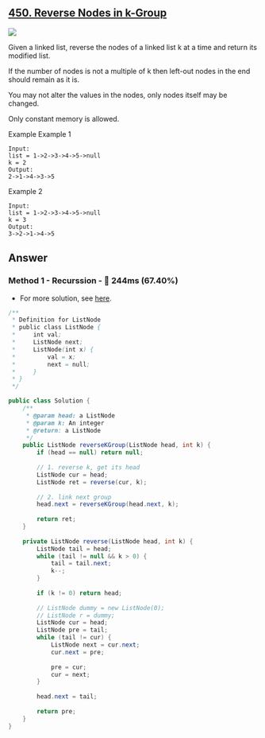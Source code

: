 ## [450. Reverse Nodes in k-Group](https://www.lintcode.com/problem/reverse-nodes-in-k-group/description?_from=ladder&&fromId=130)

![](https://github.com/weltond/DataStructure/blob/master/hard.PNG)

Given a linked list, reverse the nodes of a linked list k at a time and return its modified list.

If the number of nodes is not a multiple of k then left-out nodes in the end should remain as it is.

You may not alter the values in the nodes, only nodes itself may be changed.

Only constant memory is allowed.

Example
Example 1

```
Input:
list = 1->2->3->4->5->null
k = 2
Output:
2->1->4->3->5
```

Example 2

```
Input:
list = 1->2->3->4->5->null
k = 3
Output:
3->2->1->4->5
```

## Answer
### Method 1 - Recurssion - :rabbit: 244ms (67.40%)

- For more solution, see [here](https://github.com/weltond/DataStructure/blob/master/LeetCode/linkedlist/25-Reverse-Nodes-in-K-Group.md).

```java
/**
 * Definition for ListNode
 * public class ListNode {
 *     int val;
 *     ListNode next;
 *     ListNode(int x) {
 *         val = x;
 *         next = null;
 *     }
 * }
 */

public class Solution {
    /**
     * @param head: a ListNode
     * @param k: An integer
     * @return: a ListNode
     */
    public ListNode reverseKGroup(ListNode head, int k) {
        if (head == null) return null;
        
        // 1. reverse k, get its head
        ListNode cur = head;
        ListNode ret = reverse(cur, k);
        
        // 2. link next group
        head.next = reverseKGroup(head.next, k);
        
        return ret;
    }
    
    private ListNode reverse(ListNode head, int k) {
        ListNode tail = head;
        while (tail != null && k > 0) {
            tail = tail.next;
            k--;
        }
        
        if (k != 0) return head;
        
        // ListNode dummy = new ListNode(0);
        // ListNode r = dummy;
        ListNode cur = head;
        ListNode pre = tail;
        while (tail != cur) {
            ListNode next = cur.next;
            cur.next = pre;
            
            pre = cur;
            cur = next;
        }
        
        head.next = tail;
        
        return pre;
    }
}
```
